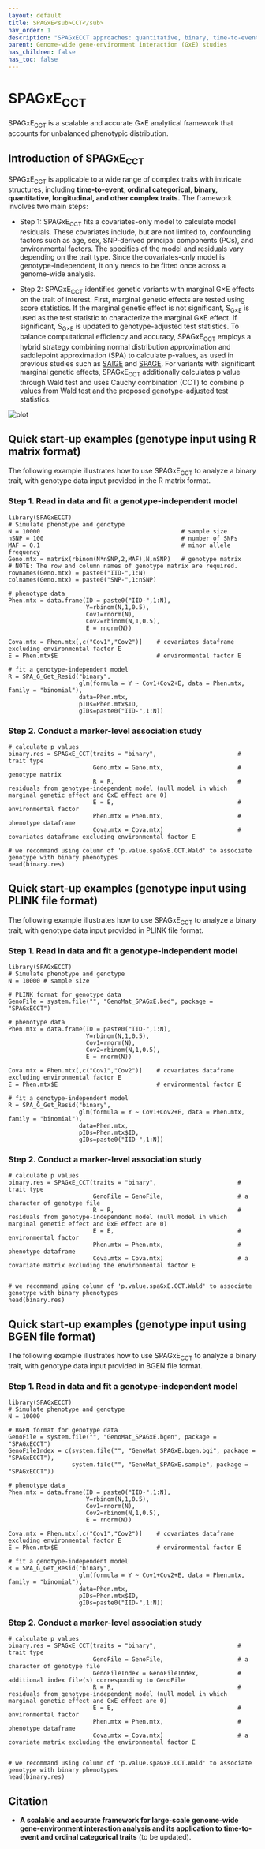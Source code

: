 ```yaml
---
layout: default
title: SPAGxE<sub>CCT</sub>
nav_order: 1
description: "SPAGxECCT approaches: quantitative, binary, time-to-event, and ordinal trait analysis."
parent: Genome-wide gene-environment interaction (GxE) studies
has_children: false
has_toc: false
---
```


<head>
    <script src="https://cdn.mathjax.org/mathjax/latest/MathJax.js?config=TeX-AMS-MML_HTMLorMML" type="text/javascript"></script>
    <script type="text/x-mathjax-config">
        MathJax.Hub.Config({
            tex2jax: {
            skipTags: ['script', 'noscript', 'style', 'textarea', 'pre'],
            inlineMath: [['$','$']]
            }
        });
    </script>
</head>

# SPAGxE<sub>CCT</sub>  

SPAGxE<sub>CCT</sub> is a scalable and accurate G×E analytical framework that accounts for unbalanced phenotypic distribution.

## Introduction of SPAGxE<sub>CCT</sub>

SPAGxE<sub>CCT</sub> is applicable to a wide range of complex traits with intricate structures, including **time-to-event, ordinal categorical, binary, quantitative, longitudinal, and other complex traits.** The framework involves two main steps:

- Step 1: SPAGxE<sub>CCT</sub> fits a covariates-only model to calculate model residuals. These covariates include, but are not limited to, confounding factors such as age, sex, SNP-derived principal components (PCs), and environmental factors. The specifics of the model and residuals vary depending on the trait type. Since the covariates-only model is genotype-independent, it only needs to be fitted once across a genome-wide analysis.

- Step 2: SPAGxE<sub>CCT</sub> identifies genetic variants with marginal G×E effects on the trait of interest. First, marginal genetic effects are tested using score statistics. If the marginal genetic effect is not significant, S<sub>G×E</sub> is used as the test statistic to characterize the marginal G×E effect. If significant, S<sub>G×E</sub> is updated to genotype-adjusted test statistics. To balance computational efficiency and accuracy, SPAGxE<sub>CCT</sub> employs a hybrid strategy combining normal distribution approximation and saddlepoint approximation (SPA) to calculate p-values, as used in previous studies such as [SAIGE](https://saigegit.github.io/SAIGE-doc/) and [SPAGE](https://github.com/WenjianBI/SPAGE). For variants with significant marginal genetic effects, SPAGxE<sub>CCT</sub> additionally calculates p value through Wald test and uses Cauchy combination (CCT) to combine p values from Wald test and the proposed genotype-adjusted test statistics.



![plot](https://raw.githubusercontent.com/YuzhuoMa97/RetroSPAgwas.github.io/main/docs/assets/images/workflow_SPAGxECCT_MYZ.png)

## Quick start-up examples (genotype input using R matrix format)

The following example illustrates how to use SPAGxE<sub>CCT</sub> to analyze a binary trait, with genotype data input provided in the R matrix format.

### Step 1. Read in data and fit a genotype-independent model
```
library(SPAGxECCT)
# Simulate phenotype and genotype
N = 10000                                        # sample size
nSNP = 100                                       # number of SNPs
MAF = 0.1                                        # minor allele frequency
Geno.mtx = matrix(rbinom(N*nSNP,2,MAF),N,nSNP)   # genotype matrix
# NOTE: The row and column names of genotype matrix are required.
rownames(Geno.mtx) = paste0("IID-",1:N)
colnames(Geno.mtx) = paste0("SNP-",1:nSNP)

# phenotype data
Phen.mtx = data.frame(ID = paste0("IID-",1:N),
                      Y=rbinom(N,1,0.5),
                      Cov1=rnorm(N),
                      Cov2=rbinom(N,1,0.5),
                      E = rnorm(N))

Cova.mtx = Phen.mtx[,c("Cov1","Cov2")]    # covariates dataframe excluding environmental factor E
E = Phen.mtx$E                            # environmental factor E

# fit a genotype-independent model
R = SPA_G_Get_Resid("binary",
                    glm(formula = Y ~ Cov1+Cov2+E, data = Phen.mtx, family = "binomial"),
                    data=Phen.mtx,
                    pIDs=Phen.mtx$ID,
                    gIDs=paste0("IID-",1:N))
```

### Step 2. Conduct a marker-level association study

```
# calculate p values
binary.res = SPAGxE_CCT(traits = "binary",                       # trait type
                        Geno.mtx = Geno.mtx,                     # genotype matrix
                        R = R,                                   # residuals from genotype-independent model (null model in which marginal genetic effect and GxE effect are 0)
                        E = E,                                   # environmental factor
                        Phen.mtx = Phen.mtx,                     # phenotype dataframe
                        Cova.mtx = Cova.mtx)                     # covariates dataframe excluding environmental factor E

# we recommand using column of 'p.value.spaGxE.CCT.Wald' to associate genotype with binary phenotypes
head(binary.res)
```

## Quick start-up examples (genotype input using PLINK file format)

The following example illustrates how to use SPAGxE<sub>CCT</sub> to analyze a binary trait, with genotype data input provided in PLINK file format.

### Step 1. Read in data and fit a genotype-independent model

```
library(SPAGxECCT)
# Simulate phenotype and genotype
N = 10000 # sample size

# PLINK format for genotype data
GenoFile = system.file("", "GenoMat_SPAGxE.bed", package = "SPAGxECCT")

# phenotype data
Phen.mtx = data.frame(ID = paste0("IID-",1:N),
                      Y=rbinom(N,1,0.5),
                      Cov1=rnorm(N),
                      Cov2=rbinom(N,1,0.5),
                      E = rnorm(N))

Cova.mtx = Phen.mtx[,c("Cov1","Cov2")]    # covariates dataframe excluding environmental factor E  
E = Phen.mtx$E                            # environmental factor E

# fit a genotype-independent model
R = SPA_G_Get_Resid("binary",
                    glm(formula = Y ~ Cov1+Cov2+E, data = Phen.mtx, family = "binomial"),
                    data=Phen.mtx,
                    pIDs=Phen.mtx$ID,
                    gIDs=paste0("IID-",1:N))
```

### Step 2. Conduct a marker-level association study

```
# calculate p values
binary.res = SPAGxE_CCT(traits = "binary",                       # trait type
                        GenoFile = GenoFile,                     # a character of genotype file
                        R = R,                                   # residuals from genotype-independent model (null model in which marginal genetic effect and GxE effect are 0)
                        E = E,                                   # environmental factor
                        Phen.mtx = Phen.mtx,                     # phenotype dataframe
                        Cova.mtx = Cova.mtx)                     # a covariate matrix excluding the environmental factor E


# we recommand using column of 'p.value.spaGxE.CCT.Wald' to associate genotype with binary phenotypes
head(binary.res)
```


## Quick start-up examples (genotype input using BGEN file format)

The following example illustrates how to use SPAGxE<sub>CCT</sub> to analyze a binary trait, with genotype data input provided in BGEN file format.

### Step 1. Read in data and fit a genotype-independent model

```
library(SPAGxECCT)
# Simulate phenotype and genotype
N = 10000

# BGEN format for genotype data
GenoFile = system.file("", "GenoMat_SPAGxE.bgen", package = "SPAGxECCT")
GenoFileIndex = c(system.file("", "GenoMat_SPAGxE.bgen.bgi", package = "SPAGxECCT"),
                  system.file("", "GenoMat_SPAGxE.sample", package = "SPAGxECCT"))

# phenotype data
Phen.mtx = data.frame(ID = paste0("IID-",1:N),
                      Y=rbinom(N,1,0.5),
                      Cov1=rnorm(N),
                      Cov2=rbinom(N,1,0.5),
                      E = rnorm(N))

Cova.mtx = Phen.mtx[,c("Cov1","Cov2")]    # covariates dataframe excluding environmental factor E  
E = Phen.mtx$E                            # environmental factor E

# fit a genotype-independent model
R = SPA_G_Get_Resid("binary",
                    glm(formula = Y ~ Cov1+Cov2+E, data = Phen.mtx, family = "binomial"),
                    data=Phen.mtx,
                    pIDs=Phen.mtx$ID,
                    gIDs=paste0("IID-",1:N))
```

### Step 2. Conduct a marker-level association study

```
# calculate p values
binary.res = SPAGxE_CCT(traits = "binary",                       # trait type
                        GenoFile = GenoFile,                     # a character of genotype file
                        GenoFileIndex = GenoFileIndex,           # additional index file(s) corresponding to GenoFile
                        R = R,                                   # residuals from genotype-independent model (null model in which marginal genetic effect and GxE effect are 0)
                        E = E,                                   # environmental factor
                        Phen.mtx = Phen.mtx,                     # phenotype dataframe
                        Cova.mtx = Cova.mtx)                     # a covariate matrix excluding the environmental factor E


# we recommand using column of 'p.value.spaGxE.CCT.Wald' to associate genotype with binary phenotypes
head(binary.res)
```

## Citation

- **A scalable and accurate framework for large-scale genome-wide gene-environment interaction analysis and its application to time-to-event and ordinal categorical traits** (to be updated).


